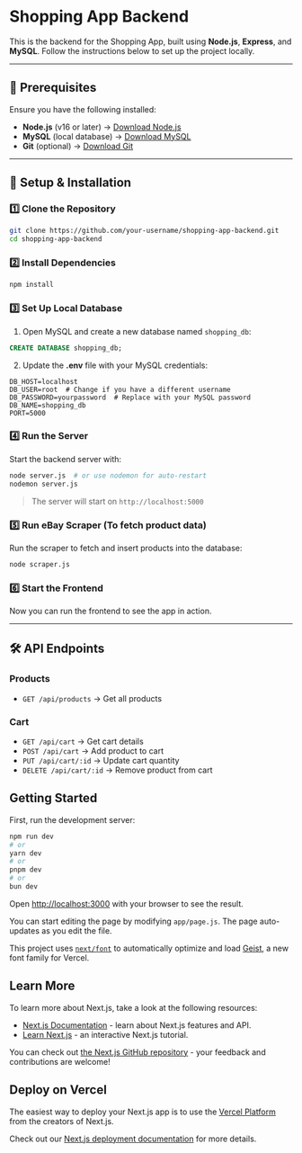 # Shopping App Backend

This is the backend for the Shopping App, built using **Node.js**, **Express**, and **MySQL**. Follow the instructions below to set up the project locally.

---

## 📌 Prerequisites

Ensure you have the following installed:
- **Node.js** (v16 or later) → [Download Node.js](https://nodejs.org/)
- **MySQL** (local database) → [Download MySQL](https://dev.mysql.com/downloads/)
- **Git** (optional) → [Download Git](https://git-scm.com/)

---

## 🚀 Setup & Installation

### 1️⃣ **Clone the Repository**
```sh
git clone https://github.com/your-username/shopping-app-backend.git
cd shopping-app-backend
```

### 2️⃣ **Install Dependencies**
```sh
npm install
```

### 3️⃣ **Set Up Local Database**
1. Open MySQL and create a new database named `shopping_db`:
```sql
CREATE DATABASE shopping_db;
```
2. Update the **.env** file with your MySQL credentials:
```env
DB_HOST=localhost
DB_USER=root  # Change if you have a different username
DB_PASSWORD=yourpassword  # Replace with your MySQL password
DB_NAME=shopping_db
PORT=5000
```

### 4️⃣ **Run the Server**
Start the backend server with:
```sh
node server.js  # or use nodemon for auto-restart
nodemon server.js
```
> The server will start on `http://localhost:5000`

### 5️⃣ **Run eBay Scraper** (To fetch product data)
Run the scraper to fetch and insert products into the database:
```sh
node scraper.js
```

### 6️⃣ **Start the Frontend**
Now you can run the frontend to see the app in action.

---

## 🛠 API Endpoints

### **Products**
- `GET /api/products` → Get all products

### **Cart**
- `GET /api/cart` → Get cart details
- `POST /api/cart` → Add product to cart
- `PUT /api/cart/:id` → Update cart quantity
- `DELETE /api/cart/:id` → Remove product from cart


## Getting Started

First, run the development server:

```bash
npm run dev
# or
yarn dev
# or
pnpm dev
# or
bun dev
```

Open [http://localhost:3000](http://localhost:3000) with your browser to see the result.

You can start editing the page by modifying `app/page.js`. The page auto-updates as you edit the file.

This project uses [`next/font`](https://nextjs.org/docs/app/building-your-application/optimizing/fonts) to automatically optimize and load [Geist](https://vercel.com/font), a new font family for Vercel.

## Learn More

To learn more about Next.js, take a look at the following resources:

- [Next.js Documentation](https://nextjs.org/docs) - learn about Next.js features and API.
- [Learn Next.js](https://nextjs.org/learn) - an interactive Next.js tutorial.

You can check out [the Next.js GitHub repository](https://github.com/vercel/next.js) - your feedback and contributions are welcome!

## Deploy on Vercel

The easiest way to deploy your Next.js app is to use the [Vercel Platform](https://vercel.com/new?utm_medium=default-template&filter=next.js&utm_source=create-next-app&utm_campaign=create-next-app-readme) from the creators of Next.js.

Check out our [Next.js deployment documentation](https://nextjs.org/docs/app/building-your-application/deploying) for more details.
